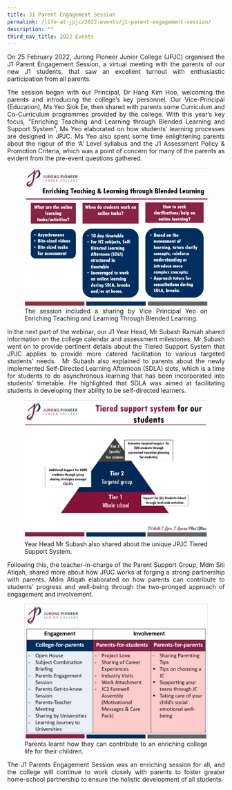 ```yaml
---
title: J1 Parent Engagement Session
permalink: /life-at-jpjc/2022-events/j1-parent-engagement-session/
description: ""
third_nav_title: 2022 Events
---
```

<div align=justify>
	
<p>
On 25 February 2022, Jurong Pioneer Junior College (JPJC) organised the J1 Parent Engagement Session, a virtual meeting with the parents of our new J1 students, that saw an excellent turnout with enthusiastic participation from all parents.</p>

<p>
The session began with our Principal, Dr Hang Kim Hoo, welcoming the parents and introducing the college’s key personnel. Our Vice-Principal (Education), Ms Yeo Siok Ee, then shared with parents some Curriculum and Co-Curriculum programmes provided by the college. With this year’s key focus, "Enriching Teaching and Learning through Blended Learning and Support System”, Ms Yeo elaborated on how students’ learning processes are designed in JPJC. Ms Yeo also spent some time enlightening parents about the rigour of the ‘A’ Level syllabus and the J1 Assessment Policy & Promotion Criteria, which was a point of concern for many of the parents as evident from the pre-event questions gathered.</p>


<figure>
<img src="/images/j1%20parent%20session%201.jpeg">
<figcaption>The session included a sharing by Vice Principal Yeo on Enriching Teaching and Learning Through Blended Learning.</figcaption>
</figure>

<p>
In the next part of the webinar, our J1 Year Head, Mr Subash Ramiah shared information on the college calendar and assessment milestones. Mr Subash went on to provide pertinent details about the Tiered Support System that JPJC applies to provide more catered facilitation to various targeted students’ needs.  Mr Subash also explained to parents about the newly implemented Self-Directed Learning Afternoon (SDLA) slots, which is a time for students to do asynchronous learning that has been incorporated into students’ timetable. He highlighted that SDLA was aimed at facilitating students in developing their ability to be self-directed learners.</p>

<figure>
<img src="/images/j1%20parent%20session%202.jpeg">
<figcaption>Year Head Mr Subash also shared about the unique JPJC Tiered Support System.</figcaption>
</figure>

<p>
Following this, the teacher-in-charge of the Parent Support Group, Mdm Siti Atiqah, shared more about how JPJC works at forging a strong partnership with parents. Mdm Atiqah elaborated on how parents can contribute to students’ progress and well-being through the two-pronged approach of engagement and involvement.</p>

<figure>
<img src="/images/j1%20parent%20session%203.jpeg">
<figcaption>Parents learnt how they can contribute to an enriching college life for their children.</figcaption>
</figure>

<p>
The J1 Parents Engagement Session was an enriching session for all, and the college will continue to work closely with parents to foster greater home-school partnership to ensure the holistic development of all students.</pS>